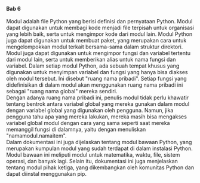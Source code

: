 **Bab 6** <br><br>
Modul adalah file Python yang berisi definisi dan pernyataan Python. Modul dapat digunakan untuk membagi kode menjadi file terpisah untuk organisasi yang lebih baik, serta untuk mengimpor kode dari modul lain. Modul Python juga dapat digunakan untuk membuat paket, yang merupakan cara untuk mengelompokkan modul terkait bersama-sama dalam struktur direktori. <br>
Modul juga dapat digunakan untuk mengimpor fungsi dan variabel tertentu dari modul lain, serta untuk memberikan alias untuk nama fungsi dan variabel. Dalam setiap modul Python, ada sebuah tempat khusus yang digunakan untuk menyimpan variabel dan fungsi yang hanya bisa diakses oleh modul tersebut. Ini disebut "ruang nama pribadi". Setiap fungsi yang didefinisikan di dalam modul akan menggunakan ruang nama pribadi ini sebagai "ruang nama global" mereka sendiri. <br>
Dengan adanya ruang nama pribadi ini, penulis modul tidak perlu khawatir tentang bentrok antara variabel global yang mereka gunakan dalam modul dengan variabel global yang digunakan oleh pengguna. Namun, jika pengguna tahu apa yang mereka lakukan, mereka masih bisa mengakses variabel global modul dengan cara yang sama seperti saat mereka memanggil fungsi di dalamnya, yaitu dengan menuliskan "namamodul.namaitem". <br>
Dalam dokumentasi ini juga dijelaskan tentang modul bawaan Python, yang merupakan kumpulan modul yang sudah terdapat di dalam instalasi Python. Modul bawaan ini meliputi modul untuk matematika, waktu, file, sistem operasi, dan banyak lagi. Selain itu, dokumentasi ini juga menjelaskan tentang modul pihak ketiga, yang dikembangkan oleh komunitas Python dan dapat diinstal menggunakan pip.